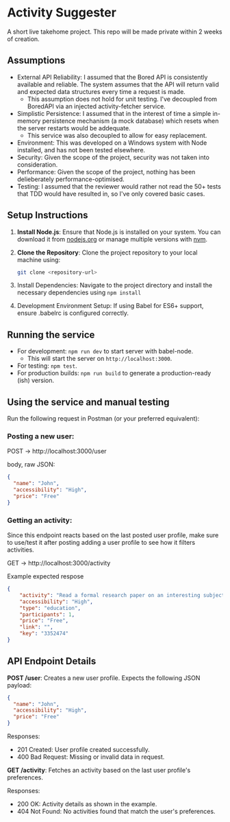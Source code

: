 # Activity Suggester

A short live takehome project. This repo will be made private within 2 weeks of creation.

## Assumptions

- External API Reliability: I assumed that the Bored API is consistently available and reliable. The system assumes that the API will return valid and expected data structures every time a request is made.
  * This assumption does not hold for unit testing. I've decoupled from BoredAPI via an injected activity-fetcher service.
- Simplistic Persistence: I assumed that in the interest of time a simple in-memory persistence mechanism (a mock database) which resets when the server restarts would be addequate.
  * This service was also decoupled to allow for easy replacement.
- Environment: This was developed on a Windows system with Node installed, and has not been tested elsewhere.
- Security: Given the scope of the project, security was not taken into consideration.
- Performance: Given the scope of the project, nothing has been delieberately performance-optimised.
- Testing: I assumed that the reviewer would rather not read the 50+ tests that TDD would have resulted in, so I've only covered basic cases. 

## Setup Instructions

1. **Install Node.js**: Ensure that Node.js is installed on your system. You can download it from [nodejs.org](https://nodejs.org/) or manage multiple versions with [nvm](https://github.com/nvm-sh/nvm).

2. **Clone the Repository**: Clone the project repository to your local machine using:
   ```bash
   git clone <repository-url>
   ```
3. Install Dependencies: Navigate to the project directory and install the necessary dependencies using `npm install`
4. Development Environment Setup: If using Babel for ES6+ support, ensure .babelrc is configured correctly.

## Running the service

- For development: `npm run dev` to start server with babel-node.
  * This will start the server on `http://localhost:3000`. 
- For testing: `npm test`.
- For production builds: `npm run build` to generate a production-ready (ish) version.

## Using the service and manual testing

Run the following request in Postman (or your preferred equivalent):

### Posting a new user:

POST -> http://localhost:3000/user

body, raw JSON:
```json
{
  "name": "John",
  "accessibility": "High",
  "price": "Free"
}
```

### Getting an activity:

Since this endpoint reacts based on the last posted user profile, make sure to use/test it after posting adding a user profile to see how it filters activities.

GET -> http://localhost:3000/activity

Example expected respose
```json
{
    "activity": "Read a formal research paper on an interesting subject",
    "accessibility": "High",
    "type": "education",
    "participants": 1,
    "price": "Free",
    "link": "",
    "key": "3352474"
}
```

## API Endpoint Details

**POST /user**: Creates a new user profile. Expects the following JSON payload:
  ```json
  {
    "name": "John",
    "accessibility": "High",
    "price": "Free"
  }
  ```

Responses:
 - 201 Created: User profile created successfully.
 - 400 Bad Request: Missing or invalid data in request.

**GET /activity**: Fetches an activity based on the last user profile's preferences.

Responses:
 - 200 OK: Activity details as shown in the example.
 - 404 Not Found: No activities found that match the user's preferences.
